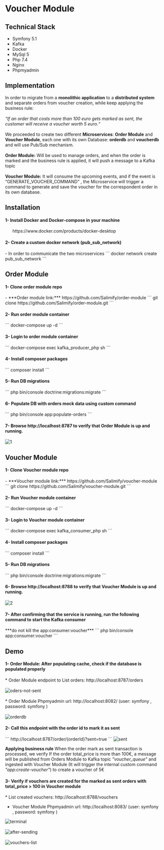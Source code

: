 # Voucher Module
<h2>Technical Stack </h2>
<ul>
<li>Symfony 5.1</li>
<li>Kafka</li>
<li>Docker</li>
<li>MySql 5</li>
<li>Php 7.4</li>
<li>Nginx</li>
<li>Phpmyadmin</li>
</ul>


<h2>Implementation</h2>
In order to migrate from a <b>monolithic application</b> to a <b>distributed system</b> and separate orders from voucher creation, while keep applying the business rule: <br><br> <i>“If an order that costs more than 100 euro gets marked as sent, the customer will receive a voucher worth 5 euro.“</i>
<br><br>
We proceeded to create two different <b>Microservices</b>: <b>Order Module</b> and <b>Voucher Module</b>, each one with its own Database: <b>orderdb</b> and <b>voucherdb</b> and will use Pub/Sub mechanism.
<br><br>
<b>Order Module:</b> Will be used to manage orders, and when the order is marked and the business rule is applied, it will push a message to a Kafka topic
<br><br>
<b>Voucher Module:</b> It will consume the upcoming events, and if the event is “GENERATE_VOUCHER_COMMAND” , the Microservice will trigger a command to generate and save the voucher for the correspondent order in its own database.


<h2>Installation</h2>

<h4>1- Install Docker and Docker-compose in your machine</h4>
&nbsp;&nbsp;&nbsp;&nbsp;&nbsp;&nbsp;https://www.docker.com/products/docker-desktop <br>
<h4>2- Create a custom docker network (pub_sub_network)</h4>
- In order to communicate the two microservices
```
docker network create pub_sub_network
```

Order Module 
---
<h4>1- Clone order module repo</h4>
- ***Order module link:*** https://github.com/Salimify/order-module
```
git clone https://github.com/Salimify/order-module.git
```

<h4>2- Run order module container</h4>
```
docker-compose up -d
```
<h4>3- Login to order module container</h4>
```
docker-compose exec kafka_producer_php sh
```
<h4>4- Install composer packages</h4>
```
composer install
```
<h4>5- Run DB migrations</h4>
```
php bin/console doctrine:migrations:migrate
```
<h4>6- Populate DB with orders mock data using custom command</h4>
```
php bin/console app:populate-orders
```
<h4>7- Browse http://localhost:8787 to verify that Order Module is up and running.</h4>
<img src="https://i.ibb.co/3zVsv4w/1.jpg" alt="1" border="0"></a><br />

Voucher Module 
---
<h4>1- Clone Voucher module repo</h4>
- ***Voucher module link:*** https://github.com/Salimify/voucher-module
```
git clone https://github.com/Salimify/voucher-module.git
```

<h4>2- Run Voucher module container</h4>
```
docker-compose up -d
```
<h4>3- Login to Voucher module container</h4>
```
docker-compose exec kafka_consumer_php sh
```
<h4>4- Install composer packages</h4>
```
composer install
```
<h4>5- Run DB migrations</h4>
```
php bin/console doctrine:migrations:migrate
```
<h4>6- Browse http://localhost:8788 to verify that Voucher Module is up and running.</h4>
<img src="https://i.ibb.co/fMDBHs6/2.jpg" alt="2">

<h4>7- After confirming that the service is running, run the following command to start the Kafka consumer</h4>
***do not kill the app:consumer:voucher***
```
php bin/console app:consumer:voucher
```

Demo
---
<h4>1- Order Module: After populating cache, check if the database is populated properly</h4>
* Order Module endpoint to List orders: http://localhost:8787/orders <br><br>
<img src="https://i.ibb.co/VYvhHQW/oders-not-sent.jpg" alt="oders-not-sent" border="0" />
<br><br>
* Order Module Phpmyadmin url: http://localhost:8082/ (user: symfony , password: symfony ) <br><br>
<img src="https://i.ibb.co/MSSPb87/orderdb.jpg" alt="orderdb" border="0" />
<h4>2- Call this endpoint with the order id to mark it as sent</h4>
```
http://localhost:8787/order/{orderId}?sent=true
```
<img src="https://i.ibb.co/kSkTWPz/sent.jpg" alt="sent" border="0" />

<b>Applying business rule</b>
When the order mark as sent transaction is processed, we verify If the order total_price is more than 100€, a message will be published 
from Orders Module to Kafka topic <i>"voucher_queue"</i> and ingested with Voucher Module (It will trigger the internal custom command <i>"app:create-voucher"</i>) to create a voucher of 5€ 
<h4>3- Verify if vouchers are created for the marked as sent orders with total_price > 100 in Voucher module</h4>
* List created vouchers: http://localhost:8788/vouchers <br>

* Voucher Module Phpmyadmin url: http://localhost:8083/ (user: symfony , password: symfony )

<img src="https://i.ibb.co/TkffDJ6/terminal.jpg" alt="terminal"  />
<br>
<br><img src="https://i.ibb.co/8PXVs05/after-sending.jpg" alt="after-sending"  />
<br><br><img src="https://i.ibb.co/xCk1xGt/vouchers-list.jpg" alt="vouchers-list" />